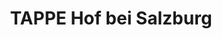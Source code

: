 ---
title: "TAPPE Hof bei Salzburg"
url: /hof-bei-salzburg/tappe-hof-bei-salzburg/
shop: Sanitätshaus
---